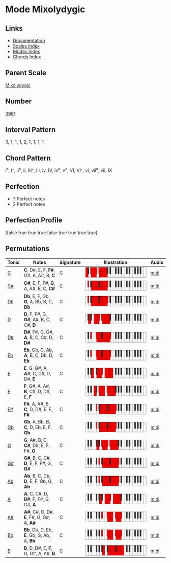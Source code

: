 # Mode Mixolydygic

## Links

- [Documentation](index.md)
- [Scales Index](Scales.md)
- [Modes Index](Modes.md)
- [Chords Index](Chords.md)

## Parent Scale

[Mixolydygic](ScaleMixolydygic.md)

## Number

[3961](https://ianring.com/musictheory/scales/3961)

## Interval Pattern

3, 1, 1, 1, 2, 1, 1, 1, 1

## Chord Pattern

i⁰, I⁺, ii⁰, ii, III⁺, III, iv, IV, iv⁰, v⁰, VI, VI⁺, vi, vii⁰, vii, IX

## Perfection

- 7 Perfect notes
- 2 Perfect notes

## Perfection Profile

[false true true true false true true true true]

## Permutations

| Tonic | Notes | Signature | Illustration | Audio |
|-------|-------|-----------|--------------|-------|
| [C](ModeCNaturalMixolydygic.md) | **C**, D#, E, F, **F#**, G#, A, A#, B, **C** | C | ![CNaturalMixolydygic](ModeCNaturalMixolydygic.png) | [midi](https://github.com/edipermadi/music/blob/main/docs/ModeCNaturalMixolydygic.mid?raw=true) |
| [C#](ModeCSharpMixolydygic.md) | **C#**, E, F, F#, **G**, A, A#, B, C, **C#** | C | ![CSharpMixolydygic](ModeCSharpMixolydygic.png) | [midi](https://github.com/edipermadi/music/blob/main/docs/ModeCSharpMixolydygic.mid?raw=true) |
| [Db](ModeDFlatMixolydygic.md) | **Db**, E, F, Gb, **G**, A, Bb, B, C, **Db** | C | ![DFlatMixolydygic](ModeDFlatMixolydygic.png) | [midi](https://github.com/edipermadi/music/blob/main/docs/ModeDFlatMixolydygic.mid?raw=true) |
| [D](ModeDNaturalMixolydygic.md) | **D**, F, F#, G, **G#**, A#, B, C, C#, **D** | C | ![DNaturalMixolydygic](ModeDNaturalMixolydygic.png) | [midi](https://github.com/edipermadi/music/blob/main/docs/ModeDNaturalMixolydygic.mid?raw=true) |
| [D#](ModeDSharpMixolydygic.md) | **D#**, F#, G, G#, **A**, B, C, C#, D, **D#** | C | ![DSharpMixolydygic](ModeDSharpMixolydygic.png) | [midi](https://github.com/edipermadi/music/blob/main/docs/ModeDSharpMixolydygic.mid?raw=true) |
| [Eb](ModeEFlatMixolydygic.md) | **Eb**, Gb, G, Ab, **A**, B, C, Db, D, **Eb** | C | ![EFlatMixolydygic](ModeEFlatMixolydygic.png) | [midi](https://github.com/edipermadi/music/blob/main/docs/ModeEFlatMixolydygic.mid?raw=true) |
| [E](ModeENaturalMixolydygic.md) | **E**, G, G#, A, **A#**, C, C#, D, D#, **E** | C | ![ENaturalMixolydygic](ModeENaturalMixolydygic.png) | [midi](https://github.com/edipermadi/music/blob/main/docs/ModeENaturalMixolydygic.mid?raw=true) |
| [F](ModeFNaturalMixolydygic.md) | **F**, G#, A, A#, **B**, C#, D, D#, E, **F** | C | ![FNaturalMixolydygic](ModeFNaturalMixolydygic.png) | [midi](https://github.com/edipermadi/music/blob/main/docs/ModeFNaturalMixolydygic.mid?raw=true) |
| [F#](ModeFSharpMixolydygic.md) | **F#**, A, A#, B, **C**, D, D#, E, F, **F#** | C | ![FSharpMixolydygic](ModeFSharpMixolydygic.png) | [midi](https://github.com/edipermadi/music/blob/main/docs/ModeFSharpMixolydygic.mid?raw=true) |
| [Gb](ModeGFlatMixolydygic.md) | **Gb**, A, Bb, B, **C**, D, Eb, E, F, **Gb** | C | ![GFlatMixolydygic](ModeGFlatMixolydygic.png) | [midi](https://github.com/edipermadi/music/blob/main/docs/ModeGFlatMixolydygic.mid?raw=true) |
| [G](ModeGNaturalMixolydygic.md) | **G**, A#, B, C, **C#**, D#, E, F, F#, **G** | C | ![GNaturalMixolydygic](ModeGNaturalMixolydygic.png) | [midi](https://github.com/edipermadi/music/blob/main/docs/ModeGNaturalMixolydygic.mid?raw=true) |
| [G#](ModeGSharpMixolydygic.md) | **G#**, B, C, C#, **D**, E, F, F#, G, **G#** | C | ![GSharpMixolydygic](ModeGSharpMixolydygic.png) | [midi](https://github.com/edipermadi/music/blob/main/docs/ModeGSharpMixolydygic.mid?raw=true) |
| [Ab](ModeAFlatMixolydygic.md) | **Ab**, B, C, Db, **D**, E, F, Gb, G, **Ab** | C | ![AFlatMixolydygic](ModeAFlatMixolydygic.png) | [midi](https://github.com/edipermadi/music/blob/main/docs/ModeAFlatMixolydygic.mid?raw=true) |
| [A](ModeANaturalMixolydygic.md) | **A**, C, C#, D, **D#**, F, F#, G, G#, **A** | C | ![ANaturalMixolydygic](ModeANaturalMixolydygic.png) | [midi](https://github.com/edipermadi/music/blob/main/docs/ModeANaturalMixolydygic.mid?raw=true) |
| [A#](ModeASharpMixolydygic.md) | **A#**, C#, D, D#, **E**, F#, G, G#, A, **A#** | C | ![ASharpMixolydygic](ModeASharpMixolydygic.png) | [midi](https://github.com/edipermadi/music/blob/main/docs/ModeASharpMixolydygic.mid?raw=true) |
| [Bb](ModeBFlatMixolydygic.md) | **Bb**, Db, D, Eb, **E**, Gb, G, Ab, A, **Bb** | C | ![BFlatMixolydygic](ModeBFlatMixolydygic.png) | [midi](https://github.com/edipermadi/music/blob/main/docs/ModeBFlatMixolydygic.mid?raw=true) |
| [B](ModeBNaturalMixolydygic.md) | **B**, D, D#, E, **F**, G, G#, A, A#, **B** | C | ![BNaturalMixolydygic](ModeBNaturalMixolydygic.png) | [midi](https://github.com/edipermadi/music/blob/main/docs/ModeBNaturalMixolydygic.mid?raw=true) |
